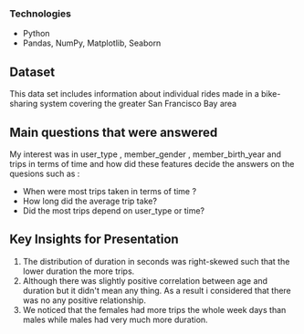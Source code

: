 ### Technologies
* Python
* Pandas, NumPy, Matplotlib, Seaborn
  
## Dataset

This data set includes information about individual rides made in a bike-sharing system covering the greater San Francisco Bay area


## Main questions that were answered

My interest was in user_type , member_gender , member_birth_year and trips in terms of time and how did these features decide the answers on the quesions such as :
<ul>
<li>When were most trips taken in terms of time ?</li>
<li>How long did the average trip take?</li>
<li>Did the  most trips depend on user_type or time?</li>
</ul>


## Key Insights for Presentation

<ol>
<li>The distribution of duration in seconds was right-skewed such that the lower duration the more trips.</li>
<li>Although there was slightly positive correlation between age and duration but it didn't mean any thing. As a result i considered that there was no any positive relationship.</li>
<li>We noticed that the females had more trips the whole week days than males while males had very much more duration.</li>
</ol>
